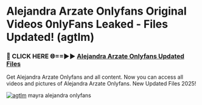 # Alejandra Arzate Onlyfans Original Videos 0nlyFans Leaked - Files Updated! (agtlm)

<h3>🔴 CLICK HERE 🌐==►► <a href="https://tinyurl.com/2jnfzry5" rel="nofollow">Alejandra Arzate Onlyfans Updated Files</a></h3>

Get Alejandra Arzate Onlyfans and all content. Now you can access all videos and pictures of Alejandra Arzate Onlyfans. New Updated Files 2025!

[![agtlm](https://i.imgur.com/GyGTBgg.gif)](https://tinyurl.com/2jnfzry5)
mayra alejandra onlyfans